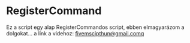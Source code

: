 # RegisterCommand
Ez a script egy alap RegisterCommandos script, ebben elmagyarázom a dolgokat... 
a link a videhoz: fivemscipthun@gmail.comq
